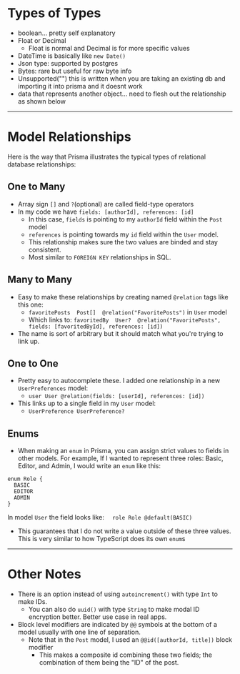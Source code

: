 # Types of Types
- boolean... pretty self explanatory
- Float or Decimal
    - Float is normal and Decimal is for more specific values
- DateTime is basically like `new Date()`
- Json type: supported by postgres
- Bytes: rare but useful for raw byte info
- Unsupported("") this is written when you are taking an existing db and importing it into prisma and it doesnt work
- data that represents another object... need to flesh out the relationship as shown below
--- 

# Model Relationships
 Here is the way that Prisma illustrates the typical types of relational database relationships:

## One to Many
- Array sign `[]` and `?`(optional) are called field-type operators
- In my code we have `fields: [authorId], references: [id]`
    - In this case, `fields` is pointing to my `authorId` field within the `Post` model
    - `references` is pointing towards my `id` field within the `User` model. 
    - This relationship makes sure the two values are binded and stay consistent.
    - Most similar to `FOREIGN KEY` relationships in SQL.


## Many to Many
- Easy to make these relationships by creating named `@relation` tags like this one:
    - `favoritePosts  Post[]  @relation("FavoritePosts")` in `User` model
    - Which links to: `favoritedBy  User?  @relation("FavoritePosts", fields: [favoritedById], references: [id])`
- The name is sort of arbitrary but it should match what you're trying to link up. 


## One to One
- Pretty easy to autocomplete these. I added one relationship in a new `UserPreferences` model:
    - `user User @relation(fields: [userId], references: [id])`
- This links up to a single field in my `User` model:
    - `UserPreference UserPreference?`

## Enums
- When making an `enum` in Prisma, you can assign strict values to fields in other models. For example, If I wanted to represent three roles: Basic, Editor, and Admin, I would write an `enum` like this:

```
enum Role {
  BASIC
  EDITOR
  ADMIN
}
```
In model `User` the field looks like: `  role Role @default(BASIC)`

- This guarantees that I do not write a value outside of these three values. This is very similar to how TypeScript does its own `enum`s


---

# Other Notes
- There is an option instead of using `autoincrement()` with type `Int` to make IDs.
    - You can also do `uuid()` with type `String` to make modal ID encryption better. Better use case in real apps.
- Block level modifiers are indicated by `@@` symbols at the bottom of a model usually with one line of separation. 
    - Note that in the `Post` model, I used an `@@id([authorId, title])` block modifier
        - This makes a composite id combining these two fields; the combination of them being the "ID" of the post.
